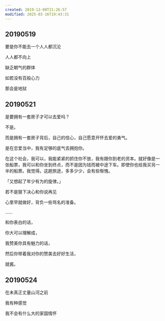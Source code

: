 ```yaml
---
created: 2019-12-08T21:26:57
modified: 2025-03-16T19:43:31
---
```

## 20190519

要是你不能去一个人人都沉沦

人人都不向上

缺乏朝气的群体

如若没有百般心力

那会是地狱

## 20190521

是要拥有一套房子才可以去爱吗？

不是。

而是拥有一套房子背后，自己的信心，自己愿意开怀去爱的勇气。

是在恋爱当中，我有足够的底气去拥抱你。

在这个社会，我可以，我能紧紧的抓住你不放，我有跟你到老的资本。就好像是一张船票，我可以和你坐到终点，而不是因为钱而被中途下车。即使你也给我买另一半的船票。我觉得。这趟旅途，多多少少，会有些惭愧。

「又想起了年少有为的旋律。」

若不是狠下决心和你说再见

心里早就做好，背负一些骂名的准备。

……

和你表白的话，

你大可以理解成，

我赞美你具有魅力的话，

然后你带着我对你的赞美去好好生活，

就酱。

## 20190524

在未真正丈量山河之前

我有种感觉

我不会有什么大的家国情怀
